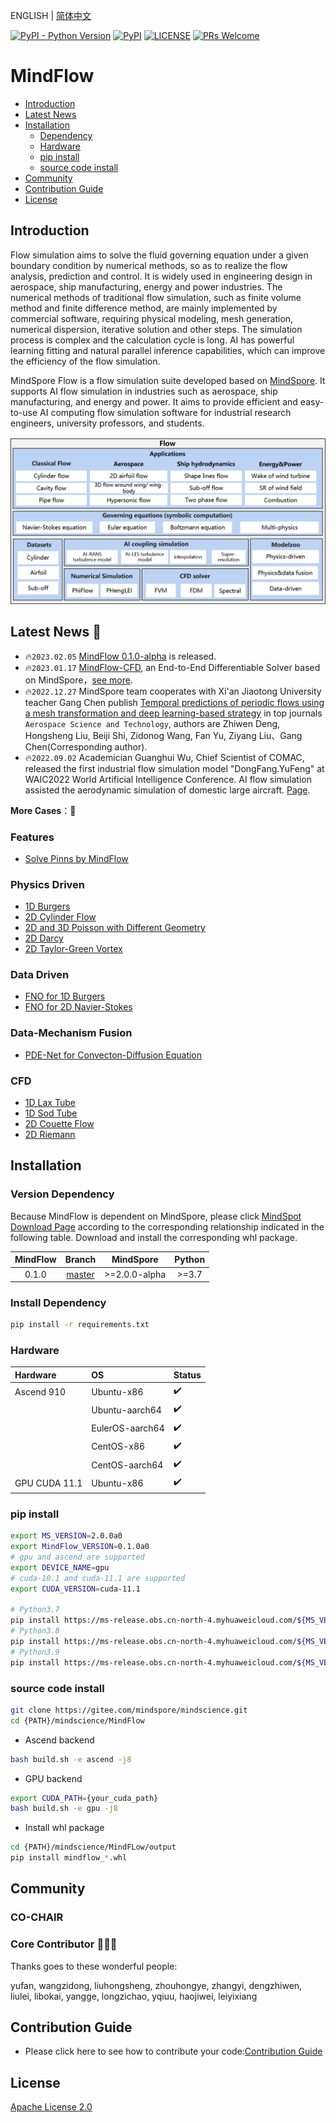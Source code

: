  ENGLISH | [简体中文](README_CN.md)

[![PyPI - Python Version](https://img.shields.io/pypi/pyversions/mindspore.svg)](https://pypi.org/project/mindspore)
[![PyPI](https://badge.fury.io/py/mindspore.svg)](https://badge.fury.io/py/mindspore)
[![LICENSE](https://img.shields.io/github/license/mindspore-ai/mindspore.svg?style=flat-square)](https://github.com/mindspore-ai/mindspore/blob/master/LICENSE)
[![PRs Welcome](https://img.shields.io/badge/PRs-welcome-brightgreen.svg?style=flat-square)](https://gitee.com/mindspore/mindscience/pulls)

# **MindFlow**

- [Introduction](#Introduction)
- [Latest News](#Latest)
- [Installation](#Installation)
    - [Dependency](#Dependency)
    - [Hardware](#Hardware)
    - [pip install](#pip)
    - [source code install](#source)
- [Community](#Community)
- [Contribution Guide](#Contribution)
- [License](#License)

## **Introduction**

Flow simulation aims to solve the fluid governing equation under a given boundary condition by numerical methods, so as to realize the flow analysis, prediction and control. It is widely used in engineering design in aerospace, ship manufacturing, energy and power industries. The numerical methods of traditional flow simulation, such as finite volume method and finite difference method, are mainly implemented by commercial software, requiring physical modeling, mesh generation, numerical dispersion, iterative solution and other steps. The simulation process is complex and the calculation cycle is long. AI has powerful learning fitting and natural parallel inference capabilities, which can improve the efficiency of the flow simulation.

MindSpore Flow is a flow simulation suite developed based on [MindSpore](https://www.mindspore.cn/). It supports AI flow simulation in industries such as aerospace, ship manufacturing, and energy and power. It aims to provide efficient and easy-to-use AI computing flow simulation software for industrial research engineers, university professors, and students.

<div align=center><img src="docs/mindflow_archi_en.png" alt="MindFlow Architecture" width="700"/></div>

## **Latest News** 📰

- 🔥`2023.02.05` [MindFlow 0.1.0-alpha](https://mindspore.cn/mindflow/docs/zh-CN/r0.1.0-alpha/index.html) is released.
- 🔥`2023.01.17` [MindFlow-CFD](https://zhuanlan.zhihu.com/p/599592997), an End-to-End Differentiable Solver based on MindSpore，[see more](https://gitee.com/mindspore/mindscience/tree/master/MindFlow/mindflow/cfd).
- 🔥`2022.12.27` MindSpore team cooperates with Xi'an Jiaotong University teacher Gang Chen publish [Temporal predictions of periodic flows using a mesh transformation and deep learning-based strategy](https://www.sciencedirect.com/science/article/pii/S1270963822007556) in top journals `Aerospace Science and Technology`, authors are Zhiwen Deng, Hongsheng Liu, Beiji Shi, Zidonog Wang, Fan Yu, Ziyang Liu、Gang Chen(Corresponding author).
- 🔥`2022.09.02` Academician Guanghui Wu, Chief Scientist of COMAC, released the first industrial flow simulation model "DongFang.YuFeng" at WAIC2022 World Artificial Intelligence Conference. AI flow simulation assisted the aerodynamic simulation of domestic large aircraft. [Page](http://www.news.cn/fortune/2022-09/06/c_1128978806.htm).

**More Cases**：👀

### Features

- [Solve Pinns by MindFlow](https://gitee.com/mindspore/mindscience/tree/master/MindFlow/features/solve_pinns_by_mindflow)

### Physics Driven

- [1D Burgers](https://gitee.com/mindspore/mindscience/tree/master/MindFlow/applications/physics_driven/burgers)
- [2D Cylinder Flow](https://gitee.com/mindspore/mindscience/tree/master/MindFlow/applications/physics_driven/cylinder_flow)
- [2D and 3D Poisson with Different Geometry](https://gitee.com/mindspore/mindscience/tree/master/MindFlow/applications/physics_driven/poisson)
- [2D Darcy](https://gitee.com/mindspore/mindscience/tree/master/MindFlow/applications/physics_driven/darcy)
- [2D Taylor-Green Vortex](https://gitee.com/mindspore/mindscience/tree/master/MindFlow/applications/physics_driven/taylor_green/2d)

### Data Driven

- [FNO for 1D Burgers](https://gitee.com/mindspore/mindscience/tree/master/MindFlow/applications/data_driven/burgers)
- [FNO for 2D Navier-Stokes](https://gitee.com/mindspore/mindscience/tree/master/MindFlow/applications/data_driven/navier_stokes)

### Data-Mechanism Fusion

- [PDE-Net for Convecton-Diffusion Equation](https://gitee.com/mindspore/mindscience/tree/master/MindFlow/applications/data_mechanism_fusion/variant_linear_coe_pde_net)

### CFD

- [1D Lax Tube](https://gitee.com/mindspore/mindscience/tree/master/MindFlow/applications/cfd/lax)
- [1D Sod Tube](https://gitee.com/mindspore/mindscience/tree/master/MindFlow/applications/cfd/sod)
- [2D Couette Flow](https://gitee.com/mindspore/mindscience/tree/master/MindFlow/applications/cfd/couette)
- [2D Riemann](https://gitee.com/mindspore/mindscience/tree/master/MindFlow/applications/cfd/riemann2d)

## **Installation**

### Version Dependency

Because MindFlow is dependent on MindSpore, please click [MindSpot Download Page](https://www.mindspore.cn/versions) according to the corresponding relationship indicated in the following table. Download and install the corresponding whl package.

| MindFlow |                                  Branch                                |    MindSpore   | Python |
|:--------:|:----------------------------------------------------------------------:|:--------------:|:------:|
|  0.1.0   | [master](https://gitee.com/mindspore/mindscience/tree/master/MindFlow) | \>=2.0.0-alpha | \>=3.7 |

### Install Dependency

```bash
pip install -r requirements.txt
```

### Hardware

| Hardware      | OS              | Status |
|:--------------| :-------------- | :--- |
| Ascend 910    | Ubuntu-x86      | ✔️ |
|               | Ubuntu-aarch64  | ✔️ |
|               | EulerOS-aarch64 | ✔️ |
|               | CentOS-x86      | ✔️ |
|               | CentOS-aarch64  | ✔️ |
| GPU CUDA 11.1 | Ubuntu-x86      | ✔️ |

### **pip install**

```bash
export MS_VERSION=2.0.0a0
export MindFlow_VERSION=0.1.0a0
# gpu and ascend are supported
export DEVICE_NAME=gpu
# cuda-10.1 and cuda-11.1 are supported
export CUDA_VERSION=cuda-11.1

# Python3.7
pip install https://ms-release.obs.cn-north-4.myhuaweicloud.com/${MS_VERSION}/MindScience/${DEVICE_NAME}/x86_64/${CUDA_VERSION}/mindflow_${DEVICE_NAME}-${MindFlow_VERSION}-cp37-cp37m-linux_x86_64.whl --trusted-host ms-release.obs.cn-north-4.myhuaweicloud.com -i https://pypi.tuna.tsinghua.edu.cn/simple
# Python3.8
pip install https://ms-release.obs.cn-north-4.myhuaweicloud.com/${MS_VERSION}/MindScience/${DEVICE_NAME}/x86_64/${CUDA_VERSION}/mindflow_${DEVICE_NAME}-${MindFlow_VERSION}-cp38-cp38-linux_x86_64.whl --trusted-host ms-release.obs.cn-north-4.myhuaweicloud.com -i https://pypi.tuna.tsinghua.edu.cn/simple
# Python3.9
pip install https://ms-release.obs.cn-north-4.myhuaweicloud.com/${MS_VERSION}/MindScience/${DEVICE_NAME}/x86_64/${CUDA_VERSION}/mindflow_${DEVICE_NAME}-${MindFlow_VERSION}-cp39-cp39-linux_x86_64.whl --trusted-host ms-release.obs.cn-north-4.myhuaweicloud.com -i https://pypi.tuna.tsinghua.edu.cn/simple
```

### **source code install**

```bash
git clone https://gitee.com/mindspore/mindscience.git
cd {PATH}/mindscience/MindFlow
```

- Ascend backend

```bash
bash build.sh -e ascend -j8
```

- GPU backend

```bash
export CUDA_PATH={your_cuda_path}
bash build.sh -e gpu -j8
```

- Install whl package

```bash
cd {PATH}/mindscience/MindFLow/output
pip install mindflow_*.whl
```

## **Community**

### CO-CHAIR

### Core Contributor 🧑‍🤝‍🧑

Thanks goes to these wonderful people:

yufan, wangzidong, liuhongsheng, zhouhongye, zhangyi, dengzhiwen, liulei, libokai, yangge, longzichao, yqiuu, haojiwei, leiyixiang

## **Contribution Guide**

- Please click here to see how to contribute your code:[Contribution Guide](https://gitee.com/mindspore/mindscience/blob/master/CONTRIBUTION.md)

## **License**

[Apache License 2.0](http://www.apache.org/licenses/LICENSE-2.0)
